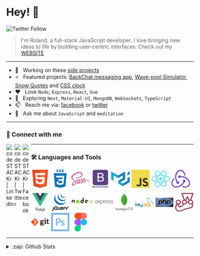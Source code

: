 # Hey! 👋

![Twitter Follow](https://img.shields.io/twitter/follow/rolandjlevy?color=1DA1F2&logo=Twitter&style=for-the-badge)


> I'm Roland, a full-stack JavaScript developer. I love bringing new ideas to life by building user-centric interfaces. Check out my [WEBSITE](https://rolandlevy.co.uk/) 
___

+ 🚀  &nbsp; Working on these [side projects](https://rolandlevy.co.uk/#projects)
+ ⭐️  &nbsp; Featured projects: [BackChat messaging app](https://github.com/rolandjlevy/chat-app-with-socket-io), [Wave-pool Simulator](https://github.com/rolandjlevy/css-conic-gradient-wave-pattern), [Snow Quotes](https://github.com/rolandjlevy/snow-quotes) and [CSS clock](https://github.com/rolandjlevy/css-analogue-clock/)
+ ❤️  &nbsp; Love `Node`, `Express`, `React`, `Vue`
+ 🎯  &nbsp; Exploring  `Next`, `Material-UI`,  `MongoDB`, `WebSockets`, `TypeScript`
+ 📫  &nbsp; Reach me via: [facebook](https://www.facebook.com/rolandjlevy) or [twitter](https://twitter.com/rolandjlevy)
+ 💬  &nbsp; Ask me about `JavaScript` and `meditation`

<hr />

### 🔗 Connect with me

[<img align="left" alt="codeSTACKr | LinkedIn" width="22px" src="https://cdn.jsdelivr.net/npm/simple-icons@v3/icons/linkedin.svg" />](https://www.linkedin.com/in/roland-levy/)
[<img align="left" alt="codeSTACKr | Twitter" width="22px" src="https://cdn.jsdelivr.net/npm/simple-icons@v3/icons/twitter.svg" />](https://twitter.com/rolandjlevy)
[<img align="left" alt="codeSTACKr | Facebook" width="22px" src="https://cdn.jsdelivr.net/npm/simple-icons@v3/icons/facebook.svg" />](https://www.facebook.com/rolandjlevy)

<hr />

### 🛠️ Languages and Tools

<img src="https://github.com/devicons/devicon/blob/master/icons/html5/html5-original.svg" alt="html5" width="50" height="50"/> <img src="https://github.com/devicons/devicon/blob/master/icons/css3/css3-plain-wordmark.svg" alt="css3" width="50" height="50"/> <img src="https://github.com/devicons/devicon/blob/master/icons/sass/sass-original.svg" alt="sass" width="50" height="50"/> <img src="https://github.com/devicons/devicon/blob/master/icons/bootstrap/bootstrap-plain-wordmark.svg" alt="Bootstrap" width="50" height="50"/> <img src="https://github.com/devicons/devicon/blob/master/icons/materialui/materialui-original.svg" alt="Material-UI" width="50" height="50"/> <img src="https://github.com/devicons/devicon/blob/master/icons/javascript/javascript-original.svg" alt="JavaScript" width="50" height="50"/> <img src="https://github.com/devicons/devicon/blob/master/icons/react/react-original.svg" alt="React" width="50" height="50"/> <img src="https://github.com/devicons/devicon/blob/master/icons/redux/redux-original.svg" alt="Redux" width="50" height="50"/> <img src="https://github.com/devicons/devicon/blob/master/icons/vuejs/vuejs-original-wordmark.svg" alt="VueJS" width="50" height="50"/> <img src="https://github.com/devicons/devicon/blob/master/icons/jquery/jquery-original-wordmark.svg" alt="jQuery" width="50" height="50"/> <img src="https://github.com/devicons/devicon/blob/master/icons/nodejs/nodejs-original-wordmark.svg" alt="NodeJS" width="60" height="60"/> <img src="https://github.com/devicons/devicon/blob/master/icons/express/express-original-wordmark.svg" alt="ExpressJS" width="50" height="50"/> <img src="https://github.com/devicons/devicon/blob/master/icons/mongodb/mongodb-original-wordmark.svg" alt="MongoDB" width="50" height="50"/> <img src="https://github.com/devicons/devicon/blob/master/icons/mysql/mysql-original-wordmark.svg" alt="MySQL" width="50" height="50"/> <img src="https://github.com/devicons/devicon/blob/master/icons/php/php-original.svg" alt="php" width="50" height="50"/> <img src="https://github.com/devicons/devicon/blob/master/icons/jest/jest-plain.svg" alt="Jest" width="50" height="50"/> <img src="https://github.com/devicons/devicon/blob/master/icons/git/git-original-wordmark.svg" alt="Git" width="50" height="50"/> <img src="https://github.com/devicons/devicon/blob/master/icons/photoshop/photoshop-line.svg" alt="figma" width="50" height="50"/> <img src="https://github.com/devicons/devicon/blob/master/icons/figma/figma-original.svg" alt="figma" width="50" height="50"/> 

<hr />

<details>
  <summary>:zap: Github Stats</summary>

  <img align="left" alt="Roland Levy's Github Stats" src="https://github-readme-stats.vercel.app/api?username=rolandjlevy&show_icons=true&hide_border=true&locale=en&hide=stars,contribs" />

</details>
